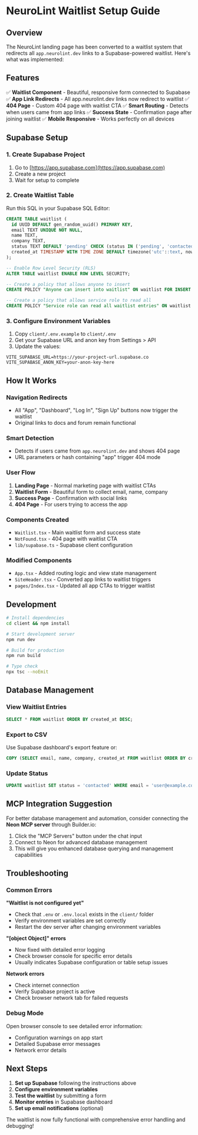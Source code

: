 # NeuroLint Waitlist Setup Guide

## Overview

The NeuroLint landing page has been converted to a waitlist system that redirects all `app.neurolint.dev` links to a Supabase-powered waitlist. Here's what was implemented:

## Features

✅ **Waitlist Component** - Beautiful, responsive form connected to Supabase
✅ **App Link Redirects** - All app.neurolint.dev links now redirect to waitlist
✅ **404 Page** - Custom 404 page with waitlist CTA
✅ **Smart Routing** - Detects when users came from app links
✅ **Success State** - Confirmation page after joining waitlist
✅ **Mobile Responsive** - Works perfectly on all devices

## Supabase Setup

### 1. Create Supabase Project

1. Go to [https://app.supabase.com](https://app.supabase.com)
2. Create a new project
3. Wait for setup to complete

### 2. Create Waitlist Table

Run this SQL in your Supabase SQL Editor:

```sql
CREATE TABLE waitlist (
  id UUID DEFAULT gen_random_uuid() PRIMARY KEY,
  email TEXT UNIQUE NOT NULL,
  name TEXT,
  company TEXT,
  status TEXT DEFAULT 'pending' CHECK (status IN ('pending', 'contacted', 'onboarded')),
  created_at TIMESTAMP WITH TIME ZONE DEFAULT timezone('utc'::text, now()) NOT NULL
);

-- Enable Row Level Security (RLS)
ALTER TABLE waitlist ENABLE ROW LEVEL SECURITY;

-- Create a policy that allows anyone to insert
CREATE POLICY "Anyone can insert into waitlist" ON waitlist FOR INSERT WITH CHECK (true);

-- Create a policy that allows service role to read all
CREATE POLICY "Service role can read all waitlist entries" ON waitlist FOR SELECT USING (auth.role() = 'service_role');
```

### 3. Configure Environment Variables

1. Copy `client/.env.example` to `client/.env`
2. Get your Supabase URL and anon key from Settings > API
3. Update the values:

```env
VITE_SUPABASE_URL=https://your-project-url.supabase.co
VITE_SUPABASE_ANON_KEY=your-anon-key-here
```

## How It Works

### Navigation Redirects

- All "App", "Dashboard", "Log In", "Sign Up" buttons now trigger the waitlist
- Original links to docs and forum remain functional

### Smart Detection

- Detects if users came from `app.neurolint.dev` and shows 404 page
- URL parameters or hash containing "app" trigger 404 mode

### User Flow

1. **Landing Page** - Normal marketing page with waitlist CTAs
2. **Waitlist Form** - Beautiful form to collect email, name, company
3. **Success Page** - Confirmation with social links
4. **404 Page** - For users trying to access the app

### Components Created

- `Waitlist.tsx` - Main waitlist form and success state
- `NotFound.tsx` - 404 page with waitlist CTA
- `lib/supabase.ts` - Supabase client configuration

### Modified Components

- `App.tsx` - Added routing logic and view state management
- `SiteHeader.tsx` - Converted app links to waitlist triggers
- `pages/Index.tsx` - Updated all app CTAs to trigger waitlist

## Development

```bash
# Install dependencies
cd client && npm install

# Start development server
npm run dev

# Build for production
npm run build

# Type check
npx tsc --noEmit
```

## Database Management

### View Waitlist Entries

```sql
SELECT * FROM waitlist ORDER BY created_at DESC;
```

### Export to CSV

Use Supabase dashboard's export feature or:

```sql
COPY (SELECT email, name, company, created_at FROM waitlist ORDER BY created_at DESC) TO STDOUT WITH CSV HEADER;
```

### Update Status

```sql
UPDATE waitlist SET status = 'contacted' WHERE email = 'user@example.com';
```

## MCP Integration Suggestion

For better database management and automation, consider connecting the **Neon MCP server** through Builder.io:

1. Click the "MCP Servers" button under the chat input
2. Connect to Neon for advanced database management
3. This will give you enhanced database querying and management capabilities

## Troubleshooting

### Common Errors

**"Waitlist is not configured yet"**

- Check that `.env` or `.env.local` exists in the `client/` folder
- Verify environment variables are set correctly
- Restart the dev server after changing environment variables

**"[object Object]" errors**

- Now fixed with detailed error logging
- Check browser console for specific error details
- Usually indicates Supabase configuration or table setup issues

**Network errors**

- Check internet connection
- Verify Supabase project is active
- Check browser network tab for failed requests

### Debug Mode

Open browser console to see detailed error information:

- Configuration warnings on app start
- Detailed Supabase error messages
- Network error details

## Next Steps

1. **Set up Supabase** following the instructions above
2. **Configure environment variables**
3. **Test the waitlist** by submitting a form
4. **Monitor entries** in Supabase dashboard
5. **Set up email notifications** (optional)

The waitlist is now fully functional with comprehensive error handling and debugging!
